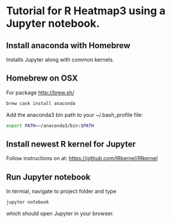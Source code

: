 # Tutorial for R Heatmap3 using a Jupyter notebook.

## Install anaconda with Homebrew
Installs Jupyter along with common kernels.

## Homebrew on OSX
For package 
http://brew.sh/

```bash
brew cask install anaconda
```

Add the anaconda3 bin path to your ~/.bash_profile file:
```bash
export PATH=~/anaconda3/bin:$PATH
```

## Install newest R kernel for Jupyter
Follow instructions on at:
https://github.com/IRkernel/IRkernel

## Run Jupyter notebook
In termial, navigate to project folder and type
```bash
jupyter notebook
```

which should open Jupyter in your browser.